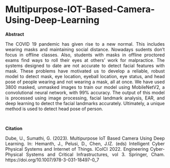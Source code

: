 # Multipurpose-IOT-Based-Camera-Using-Deep-Learning

**Abstract**
<p align="justify">
The COVID 19 pandemic has given rise to a new normal. This includes wearing masks and maintaining social distance. Nowadays sudents don’t focus in offline classes. Also, students with masks in offline proctored exams find ways to roll their eyes at others’ work for malpractice. The systems designed to date are not accurate to detect facial features with mask. These problems have motivated us to develop a reliable, robust model to detect mask, eye location, eyeball location, eye status, and head pose of people wearing and not wearing a mask, all at once. We have used 3800 masked, unmasked images to train our model using MobileNetV2, a convolutional neural network, with 99% accuracy. The output of this model is processed using image processing, facial landmark analysis, EAR, and deep learning to detect the facial landmarks accurately. Ultimately, a unique method is used to detect head pose of person.</p>

<br>

**Citation**
<p align="justify">
Dube, U., Sumathi, G. (2023). Multipurpose IoT Based Camera Using Deep Learning. In: Hemanth, J., Pelusi, D., Chen, J.IZ. (eds) Intelligent Cyber Physical Systems and Internet of Things. ICoICI 2022. Engineering Cyber-Physical Systems and Critical Infrastructures, vol 3. Springer, Cham. https://doi.org/10.1007/978-3-031-18497-0_7</p>
